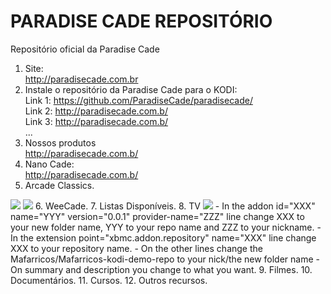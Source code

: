 PARADISE CADE REPOSITÓRIO
=========================

Repositório oficial da Paradise Cade

1. Site:<br>
    http://paradisecade.com.br
2. Instale o repositório da Paradise Cade para o KODI:<br>
    Link 1: https://github.com/ParadiseCade/paradisecade/<br>
    Link 2: http://paradisecade.com.b/<br>
    Link 3: http://paradisecade.com.b/<br>
    ...
3. Nossos produtos<br>
    http://paradisecade.com.b/<br>
4. Nano Cade:<br>
    http://paradisecade.com.b/
5. Arcade Classics.
<img src=https://raw.githubusercontent.com/Mafarricos/Mafarricos-kodi-demo-repo/master/imgs/1.jpg>
<img src=https://raw.githubusercontent.com/Mafarricos/Mafarricos-kodi-demo-repo/master/imgs/2.jpg>
6. WeeCade.
7. Listas Disponíveis.
8. TV
<img src=https://raw.githubusercontent.com/Mafarricos/Mafarricos-kodi-demo-repo/master/imgs/3.jpg>
    - In the addon id="XXX" name="YYY" version="0.0.1" provider-name="ZZZ" line change XXX to your new folder name, YYY to your repo name and ZZZ to your nickname.
    - In the extension point="xbmc.addon.repository" name="XXX" line change XXX to your repository name.
    - On the other lines change the Mafarricos/Mafarricos-kodi-demo-repo to your nick/the new folder name
    - On summary and description you change to what you want.
9. Filmes.
10. Documentários.
11. Cursos.
12. Outros recursos.
